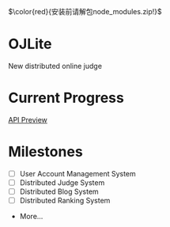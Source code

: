 $\color{red}{安装前请解包node_modules.zip!}$
# OJLite
New distributed online judge

# Current Progress
[API Preview](https://github.com/OIer-Club/OJLite/blob/main/Docs/OLite_API_1.md)
# Milestones
- [ ] User Account Management System
- [ ] Distributed Judge System
- [ ] Distributed Blog System
- [ ] Distributed Ranking System
- More...
